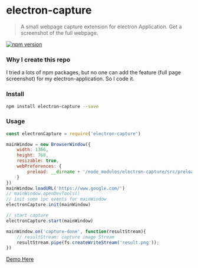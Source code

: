 # electron-capture

> A small webpage capture extension for electron Application. Get a screenshot of the full webpage.

[![npm version](https://img.shields.io/npm/v/electron-capture.svg)](https://www.npmjs.com/package/electron-capture)

### Why I create this repo
I tried a lots of npm packages, but no one can add the feature (full page screenshot) for my electron-application. So I code it.

### Install

``` sh
npm install electron-capture --save
```

### Usage

``` javascript
const electronCapture = require('electron-capture')

mainWindow = new BrowserWindow({
    width: 1366,
    height: 768,
    resizable: true,
    webPreferences: {
        preload: __dirname + '/node_modules/electron-capture/src/preload.js'
    }
})
mainWindow.loadURL('https://www.google.com/')
// mainWindow.openDevTools()
// init some ipc events for mainWindow
electronCapture.init(mainWindow)

// start capture
electronCapture.start(mainWindow)

mainWindow.on('capture-done', function(resultStream){
    // resultStream: capture image Stream
    resultStream.pipe(fs.createWriteStream('result.png'));
})
```

[Demo Here](https://github.com/GeoffZhu/electron-capture/tree/master/demo)

